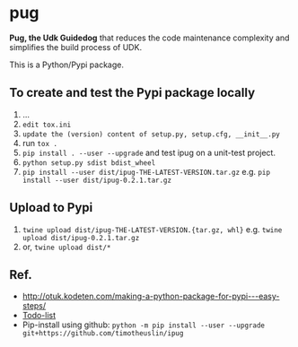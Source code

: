 
pug
==
**Pug, the Udk Guidedog** that reduces the code maintenance complexity and simplifies the build process of UDK.

This is a Python/Pypi package.


## To create and test the Pypi package locally
1. ...
2. `edit tox.ini`
3. `update the (version) content of setup.py, setup.cfg, __init__.py`
4. run `tox .`
5. `pip install . --user --upgrade` and test ipug on a unit-test project.
5. `python setup.py sdist bdist_wheel`
6. `pip install --user dist/ipug-THE-LATEST-VERSION.tar.gz` e.g. `pip install --user dist/ipug-0.2.1.tar.gz`

## Upload to Pypi
1. `twine upload dist/ipug-THE-LATEST-VERSION.{tar.gz, whl}` e.g. `twine upload dist/ipug-0.2.1.tar.gz`
2. or, `twine upload dist/*`

## Ref.
- http://otuk.kodeten.com/making-a-python-package-for-pypi---easy-steps/
- [Todo-list](https://hackmd.io/SeYaoagMTkeJEF6LrM6DPw?view)
- Pip-install using github: `python -m pip install --user --upgrade git+https://github.com/timotheuslin/ipug`
